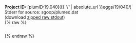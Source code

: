 **Project ID:** [plumID:19.040]({{ '/' | absolute_url }}eggs/19/040/)  
Stderr for source:  sgoop/plumed.dat   
(download [zipped raw stdout](plumed.dat.plumed_master.stdout.txt.zip))  
{% raw %}
<pre>
</pre>
{% endraw %}
